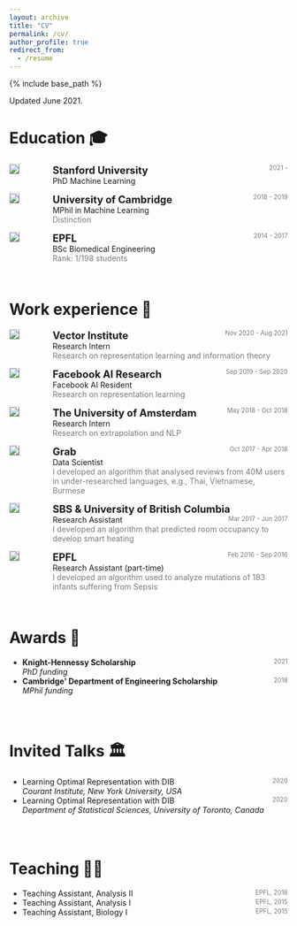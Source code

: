 ```yaml
---
layout: archive
title: "CV"
permalink: /cv/
author_profile: true
redirect_from:
  - /resume
---
```


{% include base_path %}

<!-- taken from https://emiliendupont.github.io/resume/  -->

Updated June 2021.

Education 🎓
======

<!-- PhD -->
<div style="display:flex;">

  <div style="flex:0.5; padding-right:5%">
    <img src="{{ site.url }}/images/resume/stanford.png" style="align:left; border: 1px solid #d3d3d3; border-style: outset;">
  </div>

  <div style="flex:4;">
    <p style="margin:0px">
      <b style="font-size: 130%;">Stanford University</b>
      <span style="float:right; font-size:80%; color:#7a7a7a;">2021 -</span>
    </p>
    PhD Machine Learning
    <!-- <div style="color:#7a7a7a">
      Supervised by Yee Whye Teh and Arnaud Doucet
    </div> -->
  </div>
</div>
<hr style="height:1em; margin:0em; visibility:hidden;" />

<!-- MS -->
<div style="display:flex;">

  <div style="flex:0.5; padding-right:5%">
    <img src="{{ site.url }}/images/resume/cambridge.png" style="align:left; border: 1px solid #d3d3d3; border-style: outset;">
  </div>

  <div style="flex:4;">
    <p style="margin:0px">
      <b style="font-size: 130%;">University of Cambridge</b>
      <span style="float:right; font-size:80%; color:#7a7a7a;">2018 - 2019</span>
    </p>
    MPhil in Machine Learning 
    <div style="color:#7a7a7a">
      Distinction
    </div>
  </div>
</div>
<hr style="height:1em; margin:0em; visibility:hidden;" />


<!-- BSc -->
<div style="display:flex;">

  <div style="flex:0.5; padding-right:5%">
    <img src="{{ site.url }}/images/resume/epfl.png" style="align:left; border: 1px solid #d3d3d3; border-style: outset;">
  </div>

  <div style="flex:4;">
    <p style="margin:0px">
      <b style="font-size: 130%;">EPFL</b>
      <span style="float:right; font-size:80%; color:#7a7a7a;">2014 - 2017</span>
    </p>
    BSc Biomedical Engineering
    <div style="color:#7a7a7a">
      Rank: 1/198 students
    </div>
  </div>
</div>
 <hr style="height:2em; margin:0em; visibility:hidden;" />


Work experience 💼
======
<!-- Vector -->
<div style="display:flex;">

  <div style="flex:0.5; padding-right:5%">
    <img src="{{ site.url }}/images/resume/vector.png" style="align:left; border: 1px solid #d3d3d3; border-style: outset;">
  </div>

  <div style="flex:4;">
    <p style="margin:0px">
      <b style="font-size: 130%;">Vector Institute</b>
      <span style="float:right; font-size:80%; color:#7a7a7a;">Nov 2020 - Aug 2021</span>
    </p>
    Research Intern
    <div style="color:#7a7a7a">
      Research on representation learning and information theory
    </div>
  </div>
</div>
 <hr style="height:1em; margin:0em; visibility:hidden;" />

<!-- resident -->
<div style="display:flex;">

  <div style="flex:0.5; padding-right:5%">
    <img src="{{ site.url }}/images/resume/facebook.png" style="align:left; border: 1px solid #d3d3d3; border-style: outset;">
  </div>

  <div style="flex:4;">
    <p style="margin:0px">
      <b style="font-size: 130%;">Facebook AI Research</b>
      <span style="float:right; font-size:80%; color:#7a7a7a;">Sep 2019 - Sep 2020</span>
    </p>
    Facebook AI Resident
    <div style="color:#7a7a7a">
      Research on representation learning
    </div>
  </div>
</div>
 <hr style="height:1em; margin:0em; visibility:hidden;" />

<!-- UVA -->
<div style="display:flex;">

  <div style="flex:0.5; padding-right:5%">
    <img src="{{ site.url }}/images/resume/uva.png" style="align:left; border: 1px solid #d3d3d3; border-style: outset;">
  </div>

  <div style="flex:4;">
    <p style="margin:0px">
      <b style="font-size: 130%;">The University of Amsterdam</b>
      <span style="float:right; font-size:80%; color:#7a7a7a;">May 2018 - Oct 2018</span>
    </p>
    Research Intern
    <div style="color:#7a7a7a">
      Research on extrapolation and NLP
    </div>
  </div>
</div>
 <hr style="height:1em; margin:0em; visibility:hidden;" />

<!-- Grab -->
<div style="display:flex;">

  <div style="flex:0.5; padding-right:5%">
    <img src="{{ site.url }}/images/resume/grab.png" style="align:left; border: 1px solid #d3d3d3; border-style: outset;">
  </div>

  <div style="flex:4;">
    <p style="margin:0px">
      <b style="font-size: 130%;">Grab</b>
      <span style="float:right; font-size:80%; color:#7a7a7a;">Oct 2017 - Apr 2018</span>
    </p>
    Data Scientist
    <div style="color:#7a7a7a">
      I developed an algorithm that analysed reviews from 40M users in under-researched languages, e.g., Thai, Vietnamese, Burmese
    </div>
  </div>
</div>
 <hr style="height:1em; margin:0em; visibility:hidden;" />

<!-- UBC -->
<div style="display:flex;">

  <div style="flex:0.5; padding-right:5%">
    <img src="{{ site.url }}/images/resume/ubc.png" style="align:left; border: 1px solid #d3d3d3; border-style: outset;">
  </div>

  <div style="flex:4;">
    <p style="margin:0px">
      <b style="font-size: 130%;">SBS & University of British Columbia</b>
      <span style="float:right; font-size:80%; color:#7a7a7a;">Mar 2017 - Jun 2017</span>
    </p>
    Research Assistant
    <div style="color:#7a7a7a">
      I developed an algorithm that predicted room occupancy to develop smart heating
    </div>
  </div>
</div>
 <hr style="height:1em; margin:0em; visibility:hidden;" />

<!-- EPFL -->
<div style="display:flex;">

  <div style="flex:0.5; padding-right:5%">
    <img src="{{ site.url }}/images/resume/epfl.png" style="align:left; border: 1px solid #d3d3d3; border-style: outset;">
  </div>

  <div style="flex:4;">
    <p style="margin:0px">
      <b style="font-size: 130%;">EPFL</b>
      <span style="float:right; font-size:80%; color:#7a7a7a;">Feb 2016 - Sep 2016</span>
    </p>
    Research Assistant (part-time)
    <div style="color:#7a7a7a">
      I developed an algorithm used to analyze mutations of 183 infants suffering from Sepsis
    </div>
  </div>
</div>
 <hr style="height:2em; margin:0em; visibility:hidden;" />
  
Awards 🌟
======
<ul>
  <li>
    <b>Knight-Hennessy Scholarship </b>
    <span style="float:right; font-size:80%; color:#7a7a7a;">2021</span> <br>
    <i>PhD funding</i>
  </li>

  <li>
    <b>Cambridge' Department of Engineering Scholarship </b>
    <span style="float:right; font-size:80%; color:#7a7a7a;">2018</span> <br>
    <i>MPhil funding</i>
  </li>

  <!-- <li>
    <b>Silicon Valley Startup Camp</b>
    <span style="float:right; font-size:80%;color:#7a7a7a;">2018</span> <br>
    <i>Trip organized for rising Swiss entrepreneurs.</i>
  </li> -->

</ul>

 <hr style="height:2em; margin:0em; visibility:hidden;" />
  
Invited Talks 🏛️
======
<ul>
<li>
  Learning Optimal Representation with DIB
  <span style="float:right; font-size:80%; color:#7a7a7a;">2020</span> <br>
  <i>Courant Institute, New York University, USA</i>
</li>
<li>
  Learning Optimal Representation with DIB
  <span style="float:right; font-size:80%; color:#7a7a7a;">2020</span> <br>
  <i>Department of Statistical Sciences, University of Toronto, Canada</i>
</li>
</ul>

 <hr style="height:2em; margin:0em; visibility:hidden;" />
  
Teaching 👨‍🏫
======
<ul>
  <li>
    Teaching Assistant, Analysis II
    <span style="float:right; font-size:80%; color:#7a7a7a;">EPFL, 2016</span> <br>
  </li>

  <li>
    Teaching Assistant, Analysis I
    <span style="float:right; font-size:80%; color:#7a7a7a;">EPFL, 2015</span> <br>
  </li>

  <li>
    Teaching Assistant, Biology I
    <span style="float:right; font-size:80%; color:#7a7a7a;">EPFL, 2015</span> <br>
  </li>
</ul>
  
<!-- Academic Services 📚
======
<ul>
  <li>
  <b>Reviewer</b><br>
  <i>NeurIPS 2021</i>
  </li>
</ul> -->
